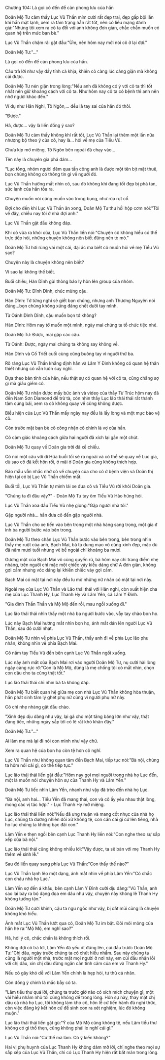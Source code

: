 




Chương 104: Là gọi cô đến để cản phong lưu của hắn


Doãn Mộ Tư cảm thấy Lục Vũ Thần mỉm cười rất đẹp trai, đẹp gấp bội lần khi hắn mặt lạnh, xem ra tâm trạng hắn rất tốt, nên cô liều mạng đánh giá:"Nhưng tôi xem ra cô ta đối với anh không đơn giản, chắc chắn muốn có quan hệ trên mức bạn bè."

Lục Vũ Thần chậm rãi gật đầu:"Ừm, nên hôm nay mới nói cô ở lại đợi."

Doãn Mộ Tư:"..."

Là gọi cô đến để cản phong lưu của hắn.

Câu trả lời như vậy đầy tính cà khịa, khiến cô càng lúc càng giận mà không cải được.

Doãn Mộ Tư nén giận trong lòng:"Nếu anh đã không có ý với cô ta thì tốt nhất nên giữ khoảng cách với cô ta. Như hôm nay cô ta có bệnh thì anh nên nhờ người khác đến."

Ví dụ như Hân Nghi, Tô Ngôn,... đều là tay sai của hắn đó thôi.

"Được."

Hả, được… vậy là liền đồng ý sao?

Doãn Mộ Tư cảm thấy không khí rất tốt, Lục Vũ Thần lại thêm một lần nữa nhượng bộ theo ý của cô, hay là… hỏi về mẹ của Tiểu Vũ.

Chưa kịp mở miệng, Tô Ngôn bên ngoài đã chạy vào…

Tên này là chuyên gia phá đám…

"Lục tổng, nhóm người đêm qua tấn công anh là được một tên bịt mặt thuê, bọn chúng không có thông tin gì về người đó.

Lục Vũ Thần hướng mắt nhìn cô, sau đó không khí đang tốt đẹp bị phá tan, sức lạnh của hắn tỏa ra.

Chuyện muốn nói cũng muốn vào trong bụng, như rùa rụt cổ.

Đợi cho đến khi Lục Vũ Thần ăn xong, Doãn Mộ Tư thu hồi hộp cơm nói:"Tôi về đây, chiều nay tôi ở nhà đợi anh."



Lục Vũ Thần gật đầu không đáp.

Khi cô vừa ra khỏi của, Lục Vũ Thần liền nói:"Chuyện cô không hiểu có thể trực tiếp hỏi, những chuyện không nên biết đừng nên tò mò."

Doãn Mộ Tư hơi rùng vai một cái, đại ác ma biết cô muốn hỏi về mẹ Tiểu Vũ sao?

Chuyện này là chuyện không nên biết?

Vì sao lại không thể biết.

Buổi chiều, Hàn Dĩnh gửi thông báo ly hôn lên group của nhóm.

Doãn Mộ Tư: Dĩnh Dĩnh, chúc mừng cậu.

Hàn Dĩnh: Tớ từng nghĩ sẽ giết bọn chúng, nhưng anh Thương Nguyên nói đúng…bọn chúng không xứng đáng chết dưới tay mình.

Từ Oánh:Dĩnh Dĩnh, cậu muốn bọn tớ không?

Hàn Dĩnh: Hôm nay tớ muốn một mình, ngày mai chúng ta tổ chức tiệc nhé.

Doãn Mộ Tư: Được, mai gặp các cậu.

Từ Oánh: Được, ngày mai chúng ta không say không về.

Hàn Dĩnh và Cố Triết cuối cùng cũng buông tay vì người thứ ba.

Rõ ràng Lục Vũ Thần khẳng định hắn và Lâm Y Đình không có quan hệ thân thiết nhưng cô vẫn luôn suy nghĩ.

Dựa theo bản tính của hắn, nếu thật sự có quan hệ với cô ta, cũng chẳng sợ gì mà giấu giếm cô.

Doãn Mộ Tư nhận được mấy bức ảnh và video của thầy Từ Trúc hôm nay đã đến Nam Sơn Diamond để trừ tà, còn nhìn thấy Lục lão thái thái rất thành tâm cúng bái, xem ra cô không quay về cũng không được.

Biểu hiện của Lục Vũ Thần mấy ngày nay đều là lấy lòng và một mực bảo vệ cô.

Còn trước mặt bạn bè cô công nhận cô chính là vợ của hắn.

Cô cảm giác khoảng cách giữa hai người đã xích lại gần một chút.

Doãn Mộ Tư quay về Doãn gia trời đã xế chiều.

Cô nói một câu với dì Hứa buổi tối sẽ ra ngoài và có thể sẽ quay về Luc gia, dù sao cô đã kết hôn rồi, ở mãi ở Doãn gia cũng không thích hợp.

Bảo mẫu vẫn nhắc nhở cô về chuyện của cho cô ở bệnh viện và Doãn thị hiện tại có bị Lục Vũ Thần chiếm mất.

Buổi tối, Lục Vũ Thần tự mình lái xe đưa cô và Tiểu Vũ rời khỏi Doãn gia.

"Chúng ta đi đâu vậy?" - Doãn Mộ Tư tay ôm Tiểu Vũ Hào hứng hỏi.



Lục Vũ Thần xoa đầu Tiểu Vũ nhẹ giọng:"Gặp người nhà tôi."

Gặp người nhà… hắn đưa cô đến gặp người nhà.

Lục Vũ Thần cho xe tiến vào bên trong một nhà hàng sang trọng, một gia đ ình ba người bước vào bên trong.

Doãn Mộ Tư theo chân Lục Vũ Thần bước vào bên trong, bên trong nhìn thấy mẹ ruột của anh, Bạch Mai, bà ta dung mạo vô cùng xinh đẹp, mặc dù đã năm mươi tuổi nhưng vẻ bề ngoài chỉ khoảng ba mươi.

Gương mặt của Bạch Mai vô cùng quyến rũ, bà hôm nay chỉ trang điểm nhẹ nhàng, trên người chỉ mặc một chiếc váy kiểu dáng chữ A đơn giản, không gợi cảm nhưng vóc dáng lại khiến chiếc váy gợi cảm.

Bạch Mai có mặt tại nơi này đều lu mờ những nữ nhân có mặt tại nơi này.

Ngoài mẹ của Lục Vũ Thần và Lão thái thái với Hân nghi, còn xuất hiện cha mẹ của Lục Thanh Hy, Lục Thanh Hy và Lâm Yến, cả Lâm Y Đình.

"Gia đình Thần Thần và Mộ Mộ đến rồi, mau ngồi xuống đi."

Lục lão thái thái nhìn thấy một nhà ba người bước vào, vẫy tay chào bọn họ.

Lúc này Bạch Mai hướng mắt nhìn bọn họ, ánh mắt dán lên người Lục Vũ Thần, sau đó cười nhạt.

Doãn Mộ Tư nhìn về phía Lục Vũ Thần, thấy anh đi về phía Lục lão phu nhân, không nhìn về phía Bạch Mai.

Cô nắm tay Tiểu Vũ đến bên cạnh Lục Vũ Thần ngồi xuống.

Lúc này ánh mắt của Bạch Mai rơi vào người Doãn Mộ Tư, nụ cười hài lòng ngày càng rực rỡ:"Con là Mộ Mộ, đúng là mẹ chồng tôi có mắt nhìn, chọn con dâu cho ta cũng thật tốt."

Lục lão thái thái chỉ nhìn bà ta không đáp.

Doãn Mộ Tư biết quan hệ giữa mẹ con nhà Lục Vũ Thần không hòa thuận, hắn phát sinh tâm lý ghét phụ nữ cũng vì người phụ nữ này.

Cô chỉ nhẹ nhàng gật đầu chào.

"Xinh đẹp dịu dàng như vậy, lại gả cho một tảng băng lớn như vậy, thật đáng tiếc, những ngày sắp tới có lẽ rất khó khăn đây."

Doãn Mộ Tư:"..."

Ai làm mẹ mà lại đi nói con mình như vậy chứ.

Xem ra quan hệ của bọn họ còn tệ hơn cô nghĩ.

Lục Vũ Thần như không quan tâm đến Bạch Mai, tiếp tục nói:"Bà nội, chúng ta hôm nói cái gì, có thể tiếp tục."

Lục lão thái thái liền gật đầu:"Hôm nay gọi mọi người trong nhà họ Lục đến, một là muốn nói chuyện hôn sự của Thanh Hy và Lâm Yến."

Doãn Mộ Tư liếc nhìn Lâm Yến, nhanh như vậy đã trèo đến nhà họ Lục.

"Bà nội, anh hai… Tiểu Yến đã mang thai, con và cô ấy yêu nhau thật lòng, mong các vị tác hợp." - Lục Thanh Hy mở miệng.



Lục lão thái thái liền nói:"Nếu đã ưng thuận và mang cốt nhục của nhà họ Lục, chúng ta đương nhiên đối xử không tệ, con cần cái gì cứ lên tiếng, nhà họ lục chúng ta không bạc đãi con."

Lâm Yến e thẹn ngồi bên cạnh Lục Thanh Hy liền nói:"Con nghe theo sự sắp xếp của bà nội."

Lục lão thái thái cũng không nhiều lời:"Vậy được, ta sẽ bàn với mẹ Thanh Hy thêm về sính lễ."

Sau đó liền quay sang phía Lục Vũ Thần:"Con thấy thế nào?"

Lục Vũ Thần lạnh lẽo một dạng, ánh mắt nhìn về phía Lâm Yến:"Có chắc con cháu nhà họ Lục."

Lâm Yến sợ đến á khẩu, bên cạnh Lâm Y Đình cười dịu dàng:"Vũ Thần, anh sao lại bày ra bộ dạng dọa em dâu như vậy, chuyện này không lẽ Thanh Hy không tường tận."

Doãn Mộ Tư cười khinh, cậu ta ngu ngốc như vậy, bị dắt mũi cũng là chuyện không khó hiểu.

Ánh mắt Lục Vũ Thần lướt qua cô, Doãn Mộ Tư im bặt. Đôi môi mỏng của hắn hé ra:"Mộ Mộ, em nghĩ sao?"

Hả, hỏi ý cô, chắc chắn là không thích rồi.

Không đợi cô trả lời, Lâm Yến đã yếu ớt đứng lên, cúi đầu trước Doãn Mộ Tư:"Chị dâu, ngày trước chúng ta có chút hiểu nhầm. Sau này chúng ta cũng là người một nhà, trước mặt mọi người ở nơi này, em cúi đầu nhận lỗi với chị dâu, xin chị dâu đừng ngăn cản tình cảm của em và Thanh Hy."

Nếu cô gây khó dễ với Lâm Yến chính là hẹp hòi, tư thù cá nhân.

Còn đồng ý chính là mắc bẫy cô ta.

"Lâm tiểu thư quá lời, chúng ta trước giờ nào có xích mích chuyện gì, một vài hiểu nhầm nhỏ tôi cũng không để trong lòng. Hôn sự này, thay mặt chị dâu cả nhà họ Lục, tôi không làm khó cô, hôn lễ cứ tiến hành đủ nghi thức, còn việc đăng ký kết hôn cứ để sinh con ra xét nghiệm, lúc đó không muộn."

Lục lão thái thái liền gật gù:"Ý của Mộ Mộ cũng không tệ, nếu Lâm tiểu thư không có gì thổ thẹn, cũng không phải lo nghĩ cái gì."

Lục Vũ Thần nói:"Cứ thế mà làm. Có ý kiến không?"

Hai vị phụ huynh của Lục Thanh Hy không dám mở lời, chỉ nghe theo mọi sự sắp xếp của Lục Vũ Thần, chỉ có Lục Thanh Hy hiện rất bất mãn trong lòng.




